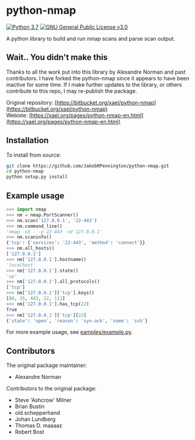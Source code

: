 # python-nmap

[![Python 3.7](https://img.shields.io/badge/python-3.7-blue.svg?style=for-the-badge)](https://www.python.org/downloads/release/python-374/)
[![GNU General Public License v3.0](https://img.shields.io/github/license/JakobRPennington/python-nmap?style=for-the-badge)](https://github.com/JakobRPennington/python-nmap/blob/master/LICENSE)

A python library to build and run nmap scans and parse scan output.

## Wait.. You didn't make this

Thanks to all the work put into this library by Alexandre Norman and past contributors. I have forked the python-nmap since it appears to have been inactive for some time. If I make further updates to the library, or others contribute to this repo, I may re-publish the package.

Original repository: [https://bitbucket.org/xael/python-nmap](https://bitbucket.org/xael/python-nmap)  
Webiste: [https://xael.org/pages/python-nmap-en.html](https://xael.org/pages/python-nmap-en.html)

## Installation

To install from source:

```bash
git clone https://github.com/JakobRPennington/python-nmap.git
cd python-nmap
python setup.py install
```

## Example usage

```python
>>> import nmap
>>> nm = nmap.PortScanner()
>>> nm.scan('127.0.0.1', '22-443')
>>> nm.command_line()
'nmap -oX - -p 22-443 -sV 127.0.0.1'
>>> nm.scaninfo()
{'tcp': {'services': '22-443', 'method': 'connect'}}
>>> nm.all_hosts()
['127.0.0.1']
>>> nm['127.0.0.1'].hostname()
'localhost'
>>> nm['127.0.0.1'].state()
'up'
>>> nm['127.0.0.1'].all_protocols()
['tcp']
>>> nm['127.0.0.1']['tcp'].keys()
[80, 25, 443, 22, 111]
>>> nm['127.0.0.1'].has_tcp(22)
True
>>> nm['127.0.0.1']['tcp'][22]
{'state': 'open', 'reason': 'syn-ack', 'name': 'ssh'}
```

For more example usage, see [eamples/example.py](https://github.com/JakobRPennington/python-nmap/examples/example.py).

## Contributors

The original package maintainer:

* Alexandre Norman

Contributors to the original package:

* Steve 'Ashcrow' Milner
* Brian Bustin
* old.schepperhand
* Johan Lundberg
* Thomas D. maaaaz
* Robert Bost
